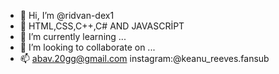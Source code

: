 - 👋 Hi, I’m @ridvan-dex1
- 👀 HTML,CSS,C++,C# AND JAVASCRİPT 
- 🌱 I’m currently learning ...
- 💞️ I’m looking to collaborate on ...
- 📫 abav.20gg@gmail.com  instagram:@keanu_reeves.fansub

<!---
ridvan-dex1/ridvan-dex1 is a ✨ special ✨ repository because its `README.md`
--->
